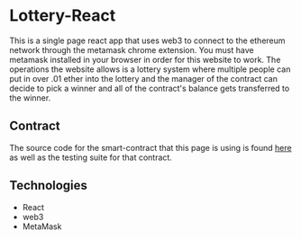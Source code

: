 # Lottery-React

This is a single page react app that uses web3 to connect to the ethereum network through the metamask chrome extension. You must have metamask installed in your browser in order for this website to work. The operations the website allows is a lottery system where multiple people can put in over .01 ether into the lottery and the manager of the contract can decide to pick a winner and all of the contract's balance gets transferred to the winner.

## Contract
The source code for the smart-contract that this page is using is found [here](https://github.com/echo1826/smart-contract/blob/main/contracts/Lottery.sol) as well as the testing suite for that contract.

## Technologies

- React
- web3
- MetaMask
